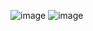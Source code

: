![image](https://github.com/user-attachments/assets/f53a7926-14f5-4fdb-9816-5006341c81fe)
![image](https://github.com/user-attachments/assets/5468107f-3cf1-4199-b18e-a5db2edb244a)
